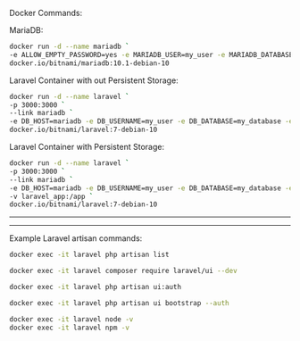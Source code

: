 Docker Commands:

MariaDB:
```bash
docker run -d --name mariadb `
-e ALLOW_EMPTY_PASSWORD=yes -e MARIADB_USER=my_user -e MARIADB_DATABASE=my_database -e MARIADB_PASSWORD=my_password `
docker.io/bitnami/mariadb:10.1-debian-10
```

Laravel Container with out Persistent Storage:
```bash
docker run -d --name laravel `
-p 3000:3000 `
--link mariadb `
-e DB_HOST=mariadb -e DB_USERNAME=my_user -e DB_DATABASE=my_database -e DB_PASSWORD=my_password `
docker.io/bitnami/laravel:7-debian-10
```

Laravel Container with Persistent Storage:
```bash
docker run -d --name laravel `
-p 3000:3000 `
--link mariadb `
-e DB_HOST=mariadb -e DB_USERNAME=my_user -e DB_DATABASE=my_database -e DB_PASSWORD=my_password `
-v laravel_app:/app `
docker.io/bitnami/laravel:7-debian-10
```

--------------------------------------------------------------------------------------
--------------------------------------------------------------------------------------

Example Laravel artisan commands:
```bash
docker exec -it laravel php artisan list

docker exec -it laravel composer require laravel/ui --dev

docker exec -it laravel php artisan ui:auth

docker exec -it laravel php artisan ui bootstrap --auth

docker exec -it laravel node -v
docker exec -it laravel npm -v 
```
